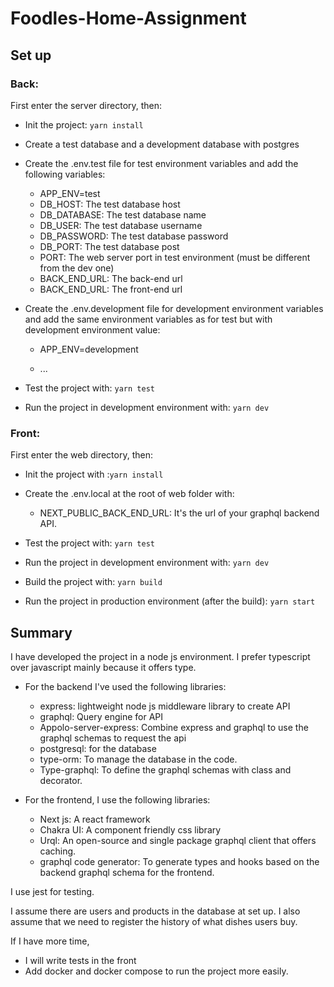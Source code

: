 # Foodles-Home-Assignment

## Set up

### Back:

First enter the server directory, then:

- Init the project: `yarn install`

- Create a test database and a development database with postgres

- Create the .env.test file for test environment variables and add the following variables:

  - APP_ENV=test
  - DB_HOST: The test database host
  - DB_DATABASE: The test database name
  - DB_USER: The test database username
  - DB_PASSWORD: The test database password
  - DB_PORT: The test database post
  - PORT: The web server port in test environment (must be different from the dev one)
  - BACK_END_URL: The back-end url
  - BACK_END_URL: The front-end url

- Create the .env.development file for development environment variables and add the same environment variables as for test but with development environment value:

  - APP_ENV=development

  - ...

- Test the project with: `yarn test`

- Run the project in development environment with: `yarn dev`

### Front:

First enter the web directory, then:

- Init the project with :`yarn install`

- Create the .env.local at the root of web folder with:

  - NEXT_PUBLIC_BACK_END_URL: It's the url of your graphql backend API.

- Test the project with: `yarn test`

- Run the project in development environment with: `yarn dev`

- Build the project with: `yarn build`

- Run the project in production environment (after the build): `yarn start`


## Summary

I have developed the project in a node js environment. I prefer typescript over javascript mainly because it offers type.

- For the backend I've used the following libraries:

  - express: lightweight node js middleware library to create API
  - graphql: Query engine for API
  - Appolo-server-express: Combine express and graphql to use the graphql schemas to request the api
  - postgresql: for the database
  - type-orm: To manage the database in the code.
  - Type-graphql: To define the graphql schemas with class and decorator.

- For the frontend, I use the following libraries:
  - Next js: A react framework
  - Chakra UI: A component friendly css library
  - Urql: An open-source and single package graphql client that offers caching.
  - graphql code generator: To generate types and hooks based on the backend graphql schema for the frontend.

I use jest for testing.

I assume there are users and products in the database at set up.
I also assume that we need to register the history of what dishes users buy.

If I have more time, 
- I will write tests in the front
- Add docker and docker compose to run the project more easily.
